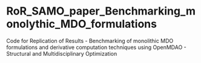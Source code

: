 # RoR_SAMO_paper_Benchmarking_monolythic_MDO_formulations
Code for Replication of Results - Benchmarking of monolithic MDO formulations and derivative computation techniques using OpenMDAO - Structural and Multidisciplinary Optimization
